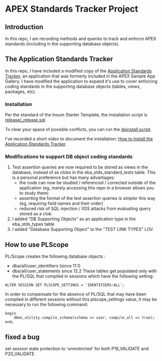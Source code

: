 # APEX Standards Tracker Project

## Introduction

In this repo, I am recording methods and queries to track and enforce APEX standards (including in the supporting database objects).

## The Application Standards Tracker

In this repo, I have included a modified copy of the [Application Standards Tracker](apex/f130.sql), an application that was formerly included in the APEX Sample App Gallery. I have modified the application to expand it's use to cover enforcing coding standards in the supporting database objects (tables, views, packages, etc).

### Installation

Per the standard of the Insum Starter Template, the installation script is [release/_release.sql](release/_release.sql).

To clear your space of possible conflicts, you can run the [deinstall script](scripts/deinstall.sql).

I've recorded a short video to document the installation: [How to Install the Application Standards Tracker](https://www.youtube.com/watch?v=6Ch2oxgJSPo).

### Modifications to support DB object coding standards

1. Test assertion queries are now required to be stored as views in the database, instead of as clobs in the eba_stds_standard_tests table. This is a personal preference but has many advantages:
    - the code can now be studied / referenced / corrected outside of the application (eg, merely accessing this repo in a browser allows you to study them)
    - asserting the format of the test assertion queries is simpler this way (eg, requiring field names and their order)
    - reduced risk of SQL injection / XSS attacks from evaluating query stored as a clob
2. I added "DB Supporting Objects" as an application type in the eba_stds_types table
3. I added "Database Supporting Object" to the "TEST LINK TYPES" LOV.

## How to use PLScope


PL/Scope creates the following database objects : 
- dba/all/user_identifiers (since 11.1)
- dba/all/user_statements since 12.2
These tables get populated only with the PL/SQL that compiled in sessions which have the following setting:
```
ALTER SESSION SET PLSCOPE_SETTINGS = 'IDENTIFIERS:ALL';
```
In order to compensate for the absence of PL/SQL that may have been compiled in different sessions without this plscope_settings value, it may be necessary to run the following command:
```
begin
    dbms_utility.compile_schema(schema => user, compile_all => true);
end;
```

## fixed a bug
set session state protection to 'unrestricted' for both P19_VALIDATE and P20_VALIDATE